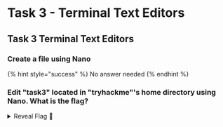 # Task 3 - Terminal Text Editors

## Task 3 Terminal Text Editors

### Create a file using Nano

{% hint style="success" %}
No answer needed
{% endhint %}

### Edit "task3" located in "tryhackme"'s home directory using Nano. What is the flag?

<details>

<summary>Reveal Flag <span data-gb-custom-inline data-tag="emoji" data-code="1f6a9">🚩</span></summary>

:triangular\_flag\_on\_post:`THM{TEXT_EDITORS}`

</details>
